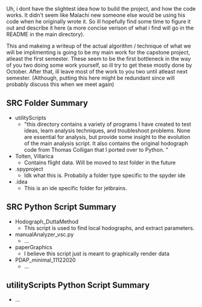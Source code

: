Uh, i dont have the slightest idea how to build the project, and how the code works. 
It didn't seem like Malachi new someone else would be using his code when he originally wrote it.
So ill hopefully find some time to figure it out and describe it here 
(a more concise verison of what i find will go in the README in the main directory).


This and makeing a writeup of the actual algorithm / technique of what we will be implimenting is 
going to be my main work for the capstone project, atleast the first semester. 
These seem to be the first bottleneck in the way of you two doing some work yourself,
 so ill try to get these mostly done by October. 
After that, ill leave most of the work to you two until atleast next semester.
(Although, putting this here might be redundant since will probably discuss this when we meet again)


## SRC Folder Summary

- utilityScripts
  - "this directory contains a variety of programs I have created to test ideas, learn analysis 	techniques, and troubleshoot problems. None are essential for analysis, but provide some insight to the evolution of the main analysis script. It also contains the original hodograph code from Thomas Colligan that I ported over to Python. "
- Tolten, Villarica 
  - Contains flight data. Will be moved to *test* folder in the future
- .spyproject
  - Idk what this is. Probabily a folder type specific to the spyder ide
- .idea
  - This is an ide specific folder for jetbrains.

## SRC Python Script Summary

- Hodograph_DuttaMethod
  - This script is used to find local hodographs, and extract parameters. 
- manualAnalyzer_vsc.py
  - ...
- paperGraphics
  - I believe this script just is meant to graphically render data
- PDAP_minimal_11122020
  - ...
  
## utilityScripts Python Script Summary

- ...
